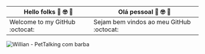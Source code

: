 
Hello folks 👋 🤓 🖖| Olá pessoal 👋 🤓 🖖
--|--
Welcome to my GitHub :octocat:| Sejam bem vindos ao meu GitHub :octocat:

![Willian - PetTalking com barba](https://user-images.githubusercontent.com/109000079/189001589-697cef54-2b82-4510-9ae8-e8ab8daeabb6.png)

<!--
**WillianROM/WillianROM** is a ✨ _special_ ✨ repository because its `README.md` (this file) appears on your GitHub profile.

Here are some ideas to get you started:

- 🔭 I’m currently working on ...
- 🌱 I’m currently learning ...
- 👯 I’m looking to collaborate on ...
- 🤔 I’m looking for help with ...
- 💬 Ask me about ...
- 📫 How to reach me: ...
- 😄 Pronouns: ...
- ⚡ Fun fact: ...
-->
